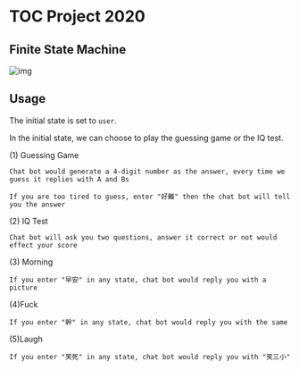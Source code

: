 # TOC Project 2020

## Finite State Machine
![img](https://i.imgur.com/6GrivDm.jpg)

## Usage
The initial state is set to `user`.

In the initial state, we can choose to play the guessing game or the IQ test.

(1) Guessing Game

	Chat bot would generate a 4-digit number as the answer, every time we guess it replies with A and Bs
	
	If you are too tired to guess, enter "好難" then the chat bot will tell you the answer
	
(2) IQ Test

	Chat bot will ask you two questions, answer it correct or not would effect your score
	
	
(3) Morning

	If you enter "早安" in any state, chat bot would reply you with a picture
	
(4)Fuck

	If you enter "幹" in any state, chat bot would reply you with the same

(5)Laugh

	If you enter "笑死" in any state, chat bot would reply you with "笑三小"
	
